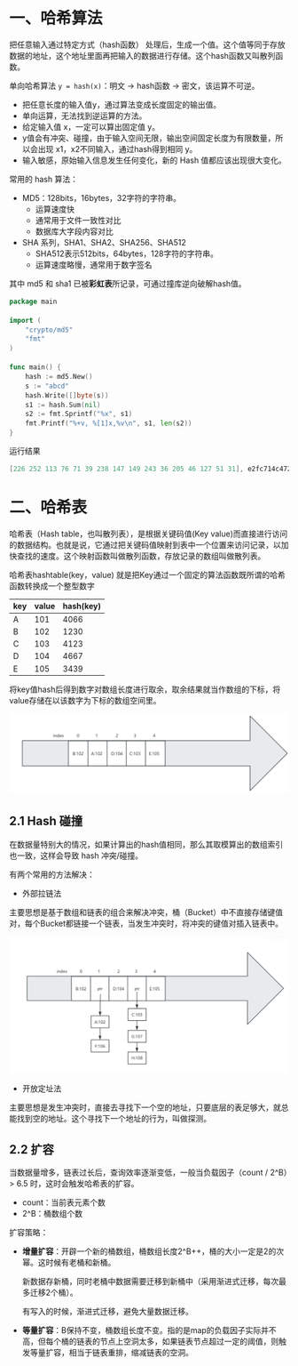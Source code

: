 # 一、哈希算法

把任意输入通过特定方式（hash函数） 处理后，生成一个值。这个值等同于存放数据的地址，这个地址里面再把输入的数据进行存储。这个hash函数又叫散列函数。

单向哈希算法 `y = hash(x)`：明文 → hash函数 → 密文，该运算不可逆。

- 把任意长度的输入值y，通过算法变成长度固定的输出值。
- 单向运算，无法找到逆运算的方法。
- 给定输入值 x，一定可以算出固定值 y。
- y值会有冲突、碰撞，由于输入空间无限，输出空间固定长度为有限数量，所以会出现 x1，x2不同输入，通过hash得到相同 y。
- 输入敏感，原始输入信息发生任何变化，新的 Hash 值都应该出现很大变化。

常用的 hash 算法：

- MD5：128bits，16bytes，32字符的字符串。
  - 运算速度快
  - 通常用于文件一致性对比
  - 数据库大字段内容对比
- SHA 系列，SHA1、SHA2、SHA256、SHA512
  - SHA512表示512bits，64bytes，128字符的字符串。
  - 运算速度略慢，通常用于数字签名

其中 md5 和 sha1 已被**彩虹表**所记录，可通过撞库逆向破解hash值。

```go
package main

import (
	"crypto/md5"
	"fmt"
)

func main() {
	hash := md5.New()
	s := "abcd"
	hash.Write([]byte(s))
	s1 := hash.Sum(nil)
	s2 := fmt.Sprintf("%x", s1)
	fmt.Printf("%+v, %[1]x,%v\n", s1, len(s2))
}
```

运行结果

```go
[226 252 113 76 71 39 238 147 149 243 36 205 46 127 51 31], e2fc714c4727ee9395f324cd2e7f331f,32
```

# 二、哈希表

哈希表（Hash table，也叫散列表），是根据关键码值(Key value)而直接进行访问的数据结构。也就是说，它通过把关键码值映射到表中一个位置来访问记录，以加快查找的速度。这个映射函数叫做散列函数，存放记录的数组叫做散列表。

哈希表hashtable(key，value) 就是把Key通过一个固定的算法函数既所谓的哈希函数转换成一个整型数字

| key  | value | hash(key) |
| ---- | ----- | --------- |
| A    | 101   | 4066      |
| B    | 102   | 1230      |
| C    | 103   | 4123      |
| D    | 104   | 4667      |
| E    | 105   | 3439      |

将key值hash后得到数字对数组长度进行取余，取余结果就当作数组的下标，将value存储在以该数字为下标的数组空间里。

![image-20240422174314049](./10-%E5%93%88%E5%B8%8C%E8%A1%A8/image-20240422174314049.png)

## 2.1 Hash 碰撞

在数据量特别大的情况，如果计算出的hash值相同，那么其取模算出的数组索引也一致，这样会导致 hash 冲突/碰撞。

有两个常用的方法解决：

- 外部拉链法

主要思想是基于数组和链表的组合来解决冲突，桶（Bucket）中不直接存储键值对，每个Bucket都链接一个链表，当发生冲突时，将冲突的键值对插入链表中。

![image-20240422175344901](./10-%E5%93%88%E5%B8%8C%E8%A1%A8/image-20240422175344901.png)

- 开放定址法

主要思想是发生冲突时，直接去寻找下一个空的地址，只要底层的表足够大，就总能找到空的地址。这个寻找下一个地址的行为，叫做探测。

## 2.2 扩容

当数据量增多，链表过长后，查询效率逐渐变低，一般当负载因子（count / 2^B）> 6.5 时，这时会触发哈希表的扩容。

- count：当前表元素个数
- 2^B：桶数组个数

扩容策略：

- **增量扩容**：开辟一个新的桶数组，桶数组长度2^B++，桶的大小一定是2的次幂。这时候有老桶和新桶。

  新数据存新桶，同时老桶中数据需要迁移到新桶中（采用渐进式迁移，每次最多迁移2个桶）。

  有写入的时候，渐进式迁移，避免大量数据迁移。

- **等量扩容**：B保持不变，桶数组长度不变。指的是map的负载因子实际并不高，但每个桶的链表的节点上空洞太多，如果链表节点超过一定的阈值，则触发等量扩容，相当于链表重排，缩减链表的空洞。